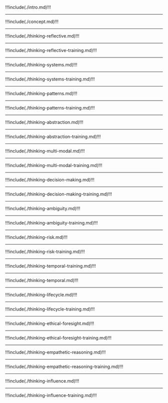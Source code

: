 !!!include(./intro.md)!!!

---
!!!include(./concept.md)!!!


---
!!!include(./thinking-reflective.md)!!!

---
!!!include(./thinking-reflective-training.md)!!!

---
!!!include(./thinking-systems.md)!!!

---
!!!include(./thinking-systems-training.md)!!!

---
!!!include(./thinking-patterns.md)!!!

---
!!!include(./thinking-patterns-training.md)!!!

---
!!!include(./thinking-abstraction.md)!!!

---
!!!include(./thinking-abstraction-training.md)!!!


---
!!!include(./thinking-multi-modal.md)!!!

---
!!!include(./thinking-multi-modal-training.md)!!!


---
!!!include(./thinking-decision-making.md)!!!


---
!!!include(./thinking-decision-making-training.md)!!!


---
!!!include(./thinking-ambiguity.md)!!!


---
!!!include(./thinking-ambiguity-training.md)!!!


---
!!!include(./thinking-risk.md)!!!


---
!!!include(./thinking-risk-training.md)!!!


---
!!!include(./thinking-temporal-training.md)!!!

---
!!!include(./thinking-temporal.md)!!!


---
!!!include(./thinking-lifecycle.md)!!!


---
!!!include(./thinking-lifecycle-training.md)!!!


---
!!!include(./thinking-ethical-foresight.md)!!!

---
!!!include(./thinking-ethical-foresight-training.md)!!!


---
!!!include(./thinking-empathetic-reasoning.md)!!!


---
!!!include(./thinking-empathetic-reasoning-training.md)!!!


---
!!!include(./thinking-influence.md)!!!

---
!!!include(./thinking-influence-training.md)!!!